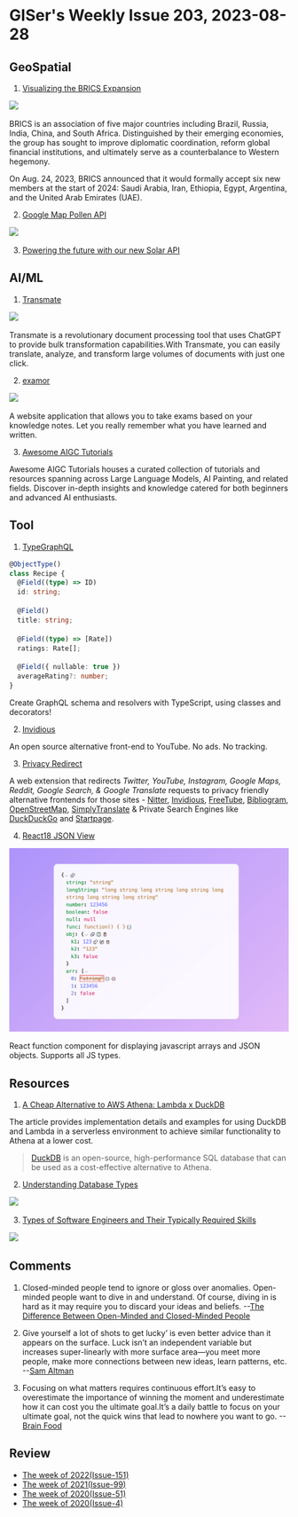 # GISer's Weekly Issue 203, 2023-08-28

## GeoSpatial

1. [Visualizing the BRICS Expansion](https://www.visualcapitalist.com/visualizing-the-brics-expansion-in-4-charts/)

![](https://www.visualcapitalist.com/wp-content/uploads/2023/08/BRICS-Expansion_Infographic.jpg)

BRICS is an association of five major countries including Brazil, Russia, India, China, and South Africa. Distinguished by their emerging economies, the group has sought to improve diplomatic coordination, reform global financial institutions, and ultimately serve as a counterbalance to Western hegemony.

On Aug. 24, 2023, BRICS announced that it would formally accept six new members at the start of 2024: Saudi Arabia, Iran, Ethiopia, Egypt, Argentina, and the United Arab Emirates (UAE).

2. [Google Map Pollen API](https://cloud.google.com/blog/products/maps-platform/announcing-pollen-api-providing-actionable-info-about-airborne-pollen-levels-worldwide)

![](https://storage.googleapis.com/gweb-cloudblog-publish/images/Blog_Header_2_-_2436_x_1201.max-2500x2500.png)

3. [Powering the future with our new Solar API](https://cloud.google.com/blog/products/maps-platform/powering-future-our-new-solar-api)

## AI/ML

1. [Transmate](https://transmate.ai/)

![](https://transmate.ai/assets/img/transmate-chatgpt-macbook-min.png)

Transmate is a revolutionary document processing tool that uses ChatGPT to provide bulk transformation capabilities.With Transmate, you can easily translate, analyze, and transform large volumes of documents with just one click.

2. [examor](https://github.com/codeacme17/examor)

![](https://github.com/codeacme17/examor/raw/main/docs/product.png?raw=true)

A website application that allows you to take exams based on your knowledge notes. Let you really remember what you have learned and written.

3. [Awesome AIGC Tutorials](https://github.com/luban-agi/Awesome-AIGC-Tutorials)

Awesome AIGC Tutorials houses a curated collection of tutorials and resources spanning across Large Language Models, AI Painting, and related fields. Discover in-depth insights and knowledge catered for both beginners and advanced AI enthusiasts.

## Tool

1. [TypeGraphQL](https://github.com/MichalLytek/type-graphql)

```ts
@ObjectType()
class Recipe {
  @Field((type) => ID)
  id: string;

  @Field()
  title: string;

  @Field((type) => [Rate])
  ratings: Rate[];

  @Field({ nullable: true })
  averageRating?: number;
}
```

Create GraphQL schema and resolvers with TypeScript, using classes and decorators!

2. [Invidious](https://github.com/iv-org/invidious)

An open source alternative front-end to YouTube. No ads. No tracking.

3. [Privacy Redirect](https://github.com/SimonBrazell/privacy-redirect)

A web extension that redirects _Twitter, YouTube, Instagram, Google Maps, Reddit, Google Search, & Google Translate_ requests to privacy friendly alternative frontends for those sites - [Nitter](https://github.com/zedeus/nitter), [Invidious](https://github.com/iv-org/invidious), [FreeTube](https://github.com/FreeTubeApp/FreeTube), [Bibliogram](https://sr.ht/~cadence/bibliogram/), [OpenStreetMap](https://www.openstreetmap.org/), [SimplyTranslate](https://git.sr.ht/~metalune/simplytranslate_web) & Private Search Engines like [DuckDuckGo](https://duckduckgo.com) and [Startpage](https://startpage.com).

4. [React18 JSON View](https://github.com/YYsuni/react18-json-view)

![](https://github.com/YYsuni/react18-json-view/raw/main/sample.png)

React function component for displaying javascript arrays and JSON objects. Supports all JS types.

## Resources

1. [A Cheap Alternative to AWS Athena: Lambda x DuckDB](https://qiita.com/shinonome_taku/items/bfa1abe38c7a9fcd3683)

The article provides implementation details and examples for using DuckDB and Lambda in a serverless environment to achieve similar functionality to Athena at a lower cost.

> [DuckDB](https://duckdb.org/) is an open-source, high-performance SQL database that can be used as a cost-effective alternative to Athena.

2. [Understanding Database Types](https://blog.bytebytego.com/i/136658883/understanding-database-types)

![](https://substackcdn.com/image/fetch/w_1456,c_limit,f_webp,q_auto:good,fl_progressive:steep/https%3A%2F%2Fsubstack-post-media.s3.amazonaws.com%2Fpublic%2Fimages%2Fe1156082-ac78-421d-a582-1c643bc90479_1536x1536.jpeg)

3. [Types of Software Engineers and Their Typically Required Skills](https://blog.bytebytego.com/i/136658883/types-of-software-engineers-and-their-typically-required-skills)

![](https://substackcdn.com/image/fetch/w_1456,c_limit,f_webp,q_auto:good,fl_progressive:steep/https%3A%2F%2Fsubstack-post-media.s3.amazonaws.com%2Fpublic%2Fimages%2Faf766ec0-bbf2-4141-bbc3-44fd5cc3492c_1376x1536.jpeg)

## Comments

1. Closed-minded people tend to ignore or gloss over anomalies. Open-minded people want to dive in and understand. Of course, diving in is hard as it may require you to discard your ideas and beliefs.
   --[The Difference Between Open-Minded and Closed-Minded People](https://fs.blog/open-closed-minded/)

2. Give yourself a lot of shots to get lucky’ is even better advice than it appears on the surface. Luck isn’t an independent variable but increases super-linearly with more surface area—you meet more people, make more connections between new ideas, learn patterns, etc.
   --[Sam Altman](https://fs.blog/brain-food/september-3-2023/)

3. Focusing on what matters requires continuous effort.It’s easy to overestimate the importance of winning the moment and underestimate how it can cost you the ultimate goal.It’s a daily battle to focus on your ultimate goal, not the quick wins that lead to nowhere you want to go.
   --[Brain Food](https://fs.blog/brain-food/september-3-2023/)

## Review

- [The week of 2022(Issue-151)](../2022/issue-151.md)
- [The week of 2021(Issue-99)](../2021/issue-99.md)
- [The week of 2020(Issue-51)](../2020/issue-51.md)
- [The week of 2020(Issue-4)](../2019/issue-4.md)
